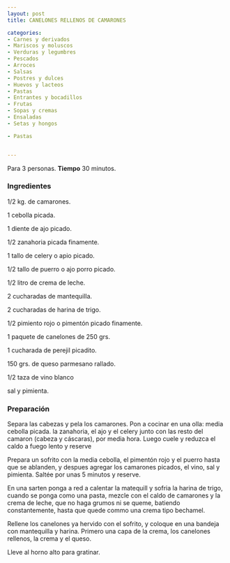 ```yaml
---
layout: post
title: CANELONES RELLENOS DE CAMARONES

categories:
- Carnes y derivados
- Mariscos y moluscos
- Verduras y legumbres
- Pescados
- Arroces
- Salsas
- Postres y dulces
- Huevos y lacteos
- Pastas
- Entrantes y bocadillos
- Frutas
- Sopas y cremas
- Ensaladas
- Setas y hongos

- Pastas


---
```


Para 3 personas.
<b>Tiempo</b> 30 minutos.

<h3>Ingredientes</h3>

1/2 kg. de camarones.

1 cebolla picada.

1 diente de ajo picado.

1/2 zanahoria picada finamente.

1 tallo de celery o apio picado.

1/2 tallo de puerro o ajo porro picado.

1/2 litro de crema de leche.

2 cucharadas de mantequilla.

2 cucharadas de harina de trigo.

1/2 pimiento rojo o pimentón picado finamente.

1 paquete de canelones de 250 grs.

1 cucharada de perejil picadito.

150 grs. de queso parmesano rallado.

1/2 taza de vino blanco

sal y pimienta.

<h3>Preparación</h3>

Separa las cabezas y pela los camarones. Pon a cocinar en una olla: media cebolla picada. la zanahoria, el ajo y el celery junto con las resto del camaron (cabeza y cáscaras), por media hora. Luego cuele y reduzca el caldo a fuego lento y reserve

Prepara un sofrito con la media cebolla, el pimentón rojo y el puerro hasta que se ablanden, y despues agregar los camarones picados, el vino, sal y pimienta. Saltée por unas 5 minutos y reserve.

En una sarten ponga a red a calentar la matequill y sofria la harina de trigo, cuando se ponga como una pasta, mezcle con el caldo de camarones y la crema de leche, que no haga grumos ni se queme, batiendo constantemente, hasta que quede commo una crema tipo bechamel.

Rellene los canelones ya hervido con el sofrito, y coloque en una bandeja con mantequilla y harina. Primero una capa de la crema, los canelones rellenos, la crema y el queso.

Lleve al horno alto para gratinar.

